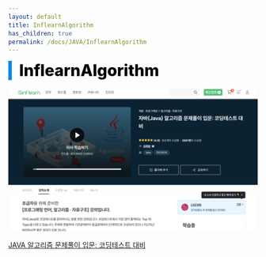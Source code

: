 ```yaml
---
layout: default
title: InflearnAlgorithm
has_children: true
permalink: /docs/JAVA/InflearnAlgorithm
---
```


<div style="font-size:32px; font-weight: 800; border-left: 7px solid #0687f0; padding-left:15px !important; color:#000000">InflearnAlgorithm</div>
  

![java 알고리즘](/assets/images/JAVA/InflearnAlgorithm/iflearnAlgorithm.png)

[JAVA 알고리즘 문제풀이 입문: 코딩테스트 대비](https://www.inflearn.com/course/%EC%9E%90%EB%B0%94-%EC%95%8C%EA%B3%A0%EB%A6%AC%EC%A6%98-%EB%AC%B8%EC%A0%9C%ED%92%80%EC%9D%B4-%EC%BD%94%ED%85%8C%EB%8C%80%EB%B9%84/)